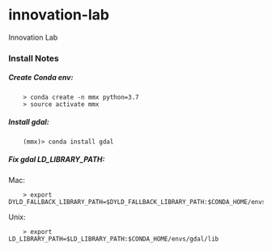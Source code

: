 # innovation-lab
Innovation Lab


### Install Notes

##### Create Conda env:
```
    > conda create -n mmx python=3.7
    > source activate mmx
``` 

##### Install gdal:
```
    (mmx)> conda install gdal
``` 

##### Fix gdal LD_LIBRARY_PATH:
Mac:
```
    > export DYLD_FALLBACK_LIBRARY_PATH=$DYLD_FALLBACK_LIBRARY_PATH:$CONDA_HOME/envs/gdal/lib
``` 
Unix:
```
    > export LD_LIBRARY_PATH=$LD_LIBRARY_PATH:$CONDA_HOME/envs/gdal/lib
``` 
